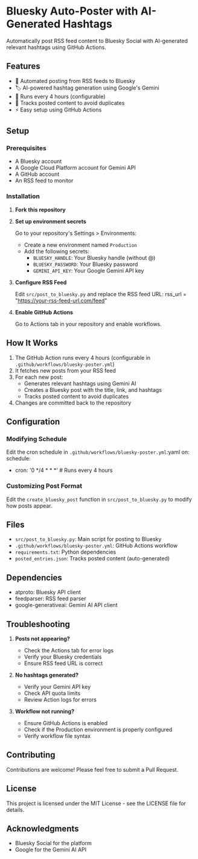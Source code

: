 # Bluesky Auto-Poster with AI-Generated Hashtags

Automatically post RSS feed content to Bluesky Social with AI-generated relevant hashtags using GitHub Actions.

## Features

- 🤖 Automated posting from RSS feeds to Bluesky
- 🏷️ AI-powered hashtag generation using Google's Gemini
- 🔄 Runs every 4 hours (configurable)
- 📝 Tracks posted content to avoid duplicates
- ⚡ Easy setup using GitHub Actions

## Setup

### Prerequisites

- A Bluesky account
- A Google Cloud Platform account for Gemini API
- A GitHub account
- An RSS feed to monitor

### Installation

1. **Fork this repository**

2. **Set up environment secrets**

   Go to your repository's Settings > Environments:
   - Create a new environment named `Production`
   - Add the following secrets:
     - `BLUESKY_HANDLE`: Your Bluesky handle (without @)
     - `BLUESKY_PASSWORD`: Your Bluesky password
     - `GEMINI_API_KEY`: Your Google Gemini API key

3. **Configure RSS Feed**

   Edit `src/post_to_bluesky.py` and replace the RSS feed URL: rss_url = "https://your-rss-feed-url.com/feed"

4. **Enable GitHub Actions**

   Go to Actions tab in your repository and enable workflows.

## How It Works

1. The GitHub Action runs every 4 hours (configurable in `.github/workflows/bluesky-poster.yml`)
2. It fetches new posts from your RSS feed
3. For each new post:
   - Generates relevant hashtags using Gemini AI
   - Creates a Bluesky post with the title, link, and hashtags
   - Tracks posted content to avoid duplicates
4. Changes are committed back to the repository

## Configuration

### Modifying Schedule

Edit the cron schedule in `.github/workflows/bluesky-poster.yml`:yaml
on:
schedule:
- cron: '0 */4 * * *'  # Runs every 4 hours

### Customizing Post Format

Edit the `create_bluesky_post` function in `src/post_to_bluesky.py` to modify how posts appear.

## Files

- `src/post_to_bluesky.py`: Main script for posting to Bluesky
- `.github/workflows/bluesky-poster.yml`: GitHub Actions workflow
- `requirements.txt`: Python dependencies
- `posted_entries.json`: Tracks posted content (auto-generated)

## Dependencies

- atproto: Bluesky API client
- feedparser: RSS feed parser
- google-generativeai: Gemini AI API client

## Troubleshooting

1. **Posts not appearing?**
   - Check the Actions tab for error logs
   - Verify your Bluesky credentials
   - Ensure RSS feed URL is correct

2. **No hashtags generated?**
   - Verify your Gemini API key
   - Check API quota limits
   - Review Action logs for errors

3. **Workflow not running?**
   - Ensure GitHub Actions is enabled
   - Check if the Production environment is properly configured
   - Verify workflow file syntax

## Contributing

Contributions are welcome! Please feel free to submit a Pull Request.

## License

This project is licensed under the MIT License - see the LICENSE file for details.

## Acknowledgments

- Bluesky Social for the platform
- Google for the Gemini AI API
